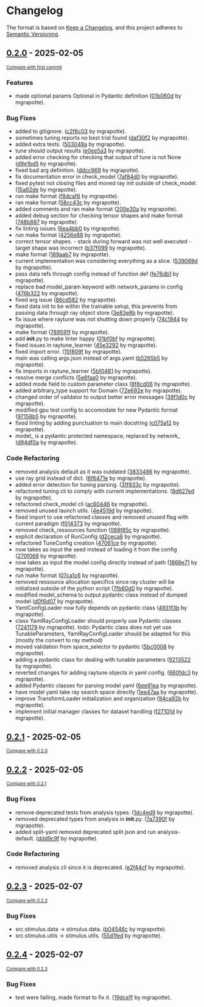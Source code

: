 # Changelog

The format is based on [Keep a Changelog](https://keepachangelog.com/en/1.0.0/),
and this project adheres to [Semantic Versioning](https://semver.org/spec/v2.0.0.html).


## [0.2.0](https://github.com/mathysgrapotte/stimulus-py/releases/tag/0.2.0) - 2025-02-05

<small>[Compare with first commit](https://github.com/mathysgrapotte/stimulus-py/compare/fdd22770efcb04c2b8cc3e8772ea677afec72395...0.2.0)</small>

### Features

- made optional params Optional in Pydantic definition ([01b060d](https://github.com/mathysgrapotte/stimulus-py/commit/01b060d57e4eb8d690fee69a2f591e4d47f5ea92) by mgrapotte).

### Bug Fixes

- added to gitignore. ([c2f6c03](https://github.com/mathysgrapotte/stimulus-py/commit/c2f6c037245a602201a4a6e3848ba509356c6809) by mgrapotte).
- sometimes tuning reports no best trial found ([daf30f2](https://github.com/mathysgrapotte/stimulus-py/commit/daf30f2002ff8fd20bac8947b5b370c2bc9c9736) by mgrapotte).
- added extra tests. ([503048a](https://github.com/mathysgrapotte/stimulus-py/commit/503048a794b5ac0de01ff747e1e0b2a52125c585) by mgrapotte).
- tune should output results ([e0ee5a3](https://github.com/mathysgrapotte/stimulus-py/commit/e0ee5a31052c90a1d6c04b0fe9d94f90c8b86dac) by mgrapotte).
- added error checking for checking that output of tune is not None ([d9e1bd5](https://github.com/mathysgrapotte/stimulus-py/commit/d9e1bd55cef5655d7c4938cc26fb2dbd2c778589) by mgrapotte).
- fixed bad arg definition. ([ddcc969](https://github.com/mathysgrapotte/stimulus-py/commit/ddcc96923764384a8e68f5dfd6a5adacf306d0f4) by mgrapotte).
- fix documentation error in check_model ([7af84d0](https://github.com/mathysgrapotte/stimulus-py/commit/7af84d05d173d1587a935a9c78b30590758c813d) by mgrapotte).
- fixed pytest not closing files and moved ray init outside of check_model. ([15a92de](https://github.com/mathysgrapotte/stimulus-py/commit/15a92de17e2cb4d432e233e7ad59a91893a496be) by mgrapotte).
- run make format ([f8dcaf6](https://github.com/mathysgrapotte/stimulus-py/commit/f8dcaf6391cf2b2f179c4668b5003a0c73ee3a35) by mgrapotte).
- ran make format ([58cc43c](https://github.com/mathysgrapotte/stimulus-py/commit/58cc43c3911e84f5be4b55c6d4eeb28af1ac4ebe) by mgrapotte).
- added comments and ran make format ([200e30a](https://github.com/mathysgrapotte/stimulus-py/commit/200e30afd00bbcd9ca142c4dba2dd05b3af67716) by mgrapotte).
- added debug section for checking tensor shapes and make format ([748b887](https://github.com/mathysgrapotte/stimulus-py/commit/748b887c23159c3c893a125294df597f1429271a) by mgrapotte).
- fix linting issues ([6ea4bb0](https://github.com/mathysgrapotte/stimulus-py/commit/6ea4bb02cdf84a508650828f4e5780857e896b8d) by mgrapotte).
- run make format ([4256e88](https://github.com/mathysgrapotte/stimulus-py/commit/4256e88d73a54490b82ede27848f0c5a404ce6f6) by mgrapotte).
- correct tensor shapes. - stack during forward was not well executed - target shape was incorrect ([b37f099](https://github.com/mathysgrapotte/stimulus-py/commit/b37f099561e929f88d657e4610dc76461549fb60) by mgrapotte).
- make format ([189aab7](https://github.com/mathysgrapotte/stimulus-py/commit/189aab700df7779b4db5fe3fe48e9cac620909a2) by mgrapotte).
- current implementation was considering everything as a slice. ([539089d](https://github.com/mathysgrapotte/stimulus-py/commit/539089db8aad2558b77906b4e4546d4c2ca44252) by mgrapotte).
- pass data refs through config instead of function def ([fe76db1](https://github.com/mathysgrapotte/stimulus-py/commit/fe76db1da20b7506ee833a38fc45bdd36a51a05a) by mgrapotte).
- replace bad model_param keyword with network_params in config ([476b322](https://github.com/mathysgrapotte/stimulus-py/commit/476b322ff6c667bfafcd56aa502695095dd80c8c) by mgrapotte).
- fixed arg issue ([86cd582](https://github.com/mathysgrapotte/stimulus-py/commit/86cd58208f72b460c6b8da283a4590d15c7fd35b) by mgrapotte).
- fixed data init to be within the trainable setup, this prevents from passing data through ray object store ([3e83e8b](https://github.com/mathysgrapotte/stimulus-py/commit/3e83e8b928c281f8dc27a91b6ddf1f11ce295ef9) by mgrapotte).
- fix issue where raytune was not shutting down properly ([74c1944](https://github.com/mathysgrapotte/stimulus-py/commit/74c194455ba4ec70f4bdf08d78258a8437072df0) by mgrapotte).
- make format ([789591f](https://github.com/mathysgrapotte/stimulus-py/commit/789591f64beb83c560a0b7cf42095b1acc84bc0f) by mgrapotte).
- add __init__.py to make linter happy ([01bf0bf](https://github.com/mathysgrapotte/stimulus-py/commit/01bf0bfd4f9ba887f836ce23423477b992d0d840) by mgrapotte).
- fixed issues in raytune_learner ([45e3292](https://github.com/mathysgrapotte/stimulus-py/commit/45e3292c80bea0f5b501ce5058ffa7726deada3a) by mgrapotte).
- fixed import error. ([15f809f](https://github.com/mathysgrapotte/stimulus-py/commit/15f809f762d8b335c01b25cba06e5e90cfda2212) by mgrapotte).
- main was calling args.json instead of args.yaml ([b5265b5](https://github.com/mathysgrapotte/stimulus-py/commit/b5265b554e9ded72848c676640de6c1eff8fc125) by mgrapotte).
- fix imports in raytune_learner ([5bf0481](https://github.com/mathysgrapotte/stimulus-py/commit/5bf0481564b6043a04957eceba843b6c08d60cea) by mgrapotte).
- resolve merge conflicts ([5e6faa0](https://github.com/mathysgrapotte/stimulus-py/commit/5e6faa0212fde747151ff4721f49a537d3fcaee4) by mgrapotte).
- added mode field to custom parameter class ([8f8cd06](https://github.com/mathysgrapotte/stimulus-py/commit/8f8cd06f2e4323da835d44c370c759d84daa797f) by mgrapotte).
- added arbitrary_type support for Domain ([72e692e](https://github.com/mathysgrapotte/stimulus-py/commit/72e692e5a7f629752f0dddd8da9d36ee0be5149d) by mgrapotte).
- changed order of validator to output better error messages ([39f1d0c](https://github.com/mathysgrapotte/stimulus-py/commit/39f1d0cc450e49bf6e1ad0af6a24b158a511f7ec) by mgrapotte).
- modified gpu test config to accomodate for new Pydantic format ([97158b5](https://github.com/mathysgrapotte/stimulus-py/commit/97158b5f55c59f1bda11895a81586bff8ba86fdf) by mgrapotte).
- fixed linting by adding punctuation to main docstring ([c075a12](https://github.com/mathysgrapotte/stimulus-py/commit/c075a120ed13ca2ea663f967788fcbd4ffb17895) by mgrapotte).
- model_ is a pydantic protected namespace, replaced by network_ ([d94df0a](https://github.com/mathysgrapotte/stimulus-py/commit/d94df0acfa155956fd169dae8d2104b035efeba3) by mgrapotte).

### Code Refactoring

- removed analysis default as it was outdated ([3833486](https://github.com/mathysgrapotte/stimulus-py/commit/3833486bbc71e84228e50ae54e4a4e230f48cba5) by mgrapotte).
- use ray grid instead of dict. ([6f6471e](https://github.com/mathysgrapotte/stimulus-py/commit/6f6471e51147d19882ee6b4845077ad984273daf) by mgrapotte).
- added error detection for tuning parsing. ([31f833c](https://github.com/mathysgrapotte/stimulus-py/commit/31f833c9b4f90daad11e56280403e556bfe84cf4) by mgrapotte).
- refactored tuning cli to comply with current implementations. ([8d627ed](https://github.com/mathysgrapotte/stimulus-py/commit/8d627ed7e0cb56e68c654f6ba115233e23ed1529) by mgrapotte).
- refactored check_model cli ([ac60446](https://github.com/mathysgrapotte/stimulus-py/commit/ac60446302fbca5e1fdfb5223c5d4cde10b116b4) by mgrapotte).
- removed unused launch utils. ([4e4519d](https://github.com/mathysgrapotte/stimulus-py/commit/4e4519dea335b2499825215b94473e82c24e7b28) by mgrapotte).
- fixed import to use refactored classes and removed unused flag with current paradigm ([f014373](https://github.com/mathysgrapotte/stimulus-py/commit/f014373e42ec6cfc4a8f59fd823ede85e6432d8b) by mgrapotte).
- removed check_ressources function ([088f85c](https://github.com/mathysgrapotte/stimulus-py/commit/088f85c020b1edc5ced00844c7a710978f66ecac) by mgrapotte).
- explicit declaration of RunConfig ([d2ceca8](https://github.com/mathysgrapotte/stimulus-py/commit/d2ceca86a990c58ef2cd18011c90ecaa0c5dfc90) by mgrapotte).
- refactored TuneConfig creation ([47061ce](https://github.com/mathysgrapotte/stimulus-py/commit/47061ce158b031ad4488bbb7a9ad1240b5fea399) by mgrapotte).
- now takes as input the seed instead of loading it from the config ([270f068](https://github.com/mathysgrapotte/stimulus-py/commit/270f06835833f4468e8e9220f06ed73dbcdc4205) by mgrapotte).
- now takes as input the model config directly instead of path ([1868e71](https://github.com/mathysgrapotte/stimulus-py/commit/1868e71d0d1235aee72955dce82b0da0140f7f56) by mgrapotte).
- run make format ([07ca1c6](https://github.com/mathysgrapotte/stimulus-py/commit/07ca1c62c0efdb8c9b8bbc9e1056d3e43ffaa277) by mgrapotte).
- removed ressource allocation specifics since ray cluster will be initialized outside of the python script ([7fb60d0](https://github.com/mathysgrapotte/stimulus-py/commit/7fb60d092c2e194ac977799a27d4d3c650d7da7e) by mgrapotte).
- modified model_schema to output pydantic class instead of dumped model ([d0f6d07](https://github.com/mathysgrapotte/stimulus-py/commit/d0f6d0714d3ae2d20f642b5c0414099c06e224fb) by mgrapotte).
- YamlConfigLoader now fully depends on pydantic class ([4931f3b](https://github.com/mathysgrapotte/stimulus-py/commit/4931f3bd43ed282aff114f4cc7a8bdd147b944b6) by mgrapotte).
- class YamlRayConfigLoader should properly use Pydantic classes ([7241179](https://github.com/mathysgrapotte/stimulus-py/commit/724117948d53264b807998aec6dca3c8cd6d6844) by mgrapotte). todo: Pydantic class does not yet use TunableParameters, YamlRayConfigLoader should be adapted for this (mostly the convert to ray method)
- moved validation from space_selector to pydantic ([5bc0008](https://github.com/mathysgrapotte/stimulus-py/commit/5bc00082d1bf2f0062bade1ea51c9ac0cba1683f) by mgrapotte).
- adding a pydantic class for dealing with tunable parameters ([9213522](https://github.com/mathysgrapotte/stimulus-py/commit/9213522c79fbcda24a3db18f6c7cb1418c44fbb0) by mgrapotte).
- reverted changes for adding raytune objects in yaml config. ([660fdc3](https://github.com/mathysgrapotte/stimulus-py/commit/660fdc39b1a7a0baf80933101727feab506cc00c) by mgrapotte).
- added Pydantic classes for parsing model yaml ([6ee91ea](https://github.com/mathysgrapotte/stimulus-py/commit/6ee91ea9962a9825d973fd5a42d962130e7770d8) by mgrapotte).
- have model yaml take ray search space directly ([1ee47aa](https://github.com/mathysgrapotte/stimulus-py/commit/1ee47aa086aef20c7a7553ba6bef8190810c7a9a) by mgrapotte).
- improve TransformLoader initialization and organization ([94ca92b](https://github.com/mathysgrapotte/stimulus-py/commit/94ca92bd8e5386b62e80192a19a0afb8efaea5f9) by mgrapotte).
- implement initial manager classes for dataset handling ([f27101d](https://github.com/mathysgrapotte/stimulus-py/commit/f27101decb4a57fc20bf6b2f7dc1532013b29203) by mgrapotte).

## [0.2.1](https://github.com/mathysgrapotte/stimulus-py/releases/tag/0.2.1) - 2025-02-05

<small>[Compare with 0.2.0](https://github.com/mathysgrapotte/stimulus-py/compare/0.2.0...0.2.1)</small>

## [0.2.2](https://github.com/mathysgrapotte/stimulus-py/releases/tag/0.2.2) - 2025-02-05 

<small>[Compare with 0.2.1](https://github.com/mathysgrapotte/stimulus-py/compare/0.2.1...0.2.2)</small>

### Bug Fixes

- remove deprecated tests from analysis types. ([1dc4ed9](https://github.com/mathysgrapotte/stimulus-py/commit/1dc4ed96326f04adf8b4b5d7d7e74bd62e71953d) by mgrapotte).
- removed deprecated types from analysis in __init__.py. ([7a7390f](https://github.com/mathysgrapotte/stimulus-py/commit/7a7390ff91b83a1974726dd8da9f26f81932fa18) by mgrapotte).
- added split-yaml removed deprecated split json and run analysis-default. ([ddd9c9f](https://github.com/mathysgrapotte/stimulus-py/commit/ddd9c9fdd4ccf5445682008d271c9f4d648e6f22) by mgrapotte).

### Code Refactoring

- removed analysis cli since it is deprecated. ([e2f44cf](https://github.com/mathysgrapotte/stimulus-py/commit/e2f44cf13e24111a4176efbcca2bd608da7e6f46) by mgrapotte). 


## [0.2.3](https://github.com/mathysgrapotte/stimulus-py/releases/tag/0.2.3) - 2025-02-07

<small>[Compare with 0.2.2](https://github.com/mathysgrapotte/stimulus-py/compare/0.2.2...0.2.3)</small>

### Bug Fixes

- src.stimulus.data -> stimulus.data. ([b04546c](https://github.com/mathysgrapotte/stimulus-py/commit/b04546c2c9bcc1f6218c31d8f7132e57ea1dab91) by mgrapotte).
- src.stimulus.utils -> stimulus.utils. ([55d1fed](https://github.com/mathysgrapotte/stimulus-py/commit/55d1fed95950adc2782a73a90690783786c9fb85) by mgrapotte).

<!-- insertion marker -->
## [0.2.4](https://github.com/mathysgrapotte/stimulus-py/releases/tag/0.2.4) - 2025-02-07

<small>[Compare with 0.2.3](https://github.com/mathysgrapotte/stimulus-py/compare/0.2.3...0.2.4)</small>

### Bug Fixes

- test were failing, made format to fix it. ([19dce1f](https://github.com/mathysgrapotte/stimulus-py/commit/19dce1f2f6fc069a24991a843249f7edc876bb43) by mgrapotte).

